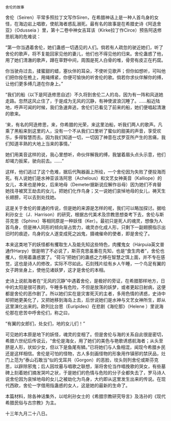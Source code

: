     舍伦的故事 

   舍伦（Seiren）平常多照拉丁文写作Siren，在希腊神话上是一种人首鸟身的女怪，在海边岩上唱歌，使航海者惑乱溺死。最有名的故事是在希腊史诗《阿迭舍亚》（Odusseia ）里，第十二卷中神女吉耳该（Kirke拉丁作Circe）预告阿迭修思航海的危难说：

   “第一你当遇着舍伦，她们蛊惑一切遇见的人们。倘若有人疏忽的驶近她们，听了舍伦的歌声，将不复能回家见他的妻儿，他们也不得见他的归来。舍伦蛊惑了他，用了她们清澈的歌声，蹲在草野中间，周围是死人白骨的堆，骨旁有皮正在朽腐。

   你当驶舟过去，揉蜜甜的蜡，塞伙伴的耳朵，不使听见歌声；但你如想听，可叫他们把你拴在桅上，用绳缚紧，你便可愉快的听舍伦的歌。倘若你求伙伴解你的缚，让他们更多缚几道在你身上。”

   “我们的船（以下是阿迭修思自述）不久将到舍伦二人的岛，因为有一阵和风送她走路。忽然这风止住了，于是成为无风的沉静，有神使波浪沉睡了。……船近陆地，呼声可闻的时候，我们急速奔逃，舍伦们已看见了前来的船，她们便唱起清澈的歌来。

   ‘来，有名的阿迭修思，来，你希腊的光荣，来这里泊船，听我们两人的歌声。凡乘了黑船来到这里的人，没有一个不从我们口里听了蜜似的甜美的声音，享受欢乐，多得智慧而去。因为我们知道一切，一切因了神意在忒罗亚所产生的苦痛，我们知道丰熟的大地上当来的事情。’

   她们用美音这样的说，我心里想听，命伙伴解我的缚，我皱着眉头点头示意，他们却竭力扳桨，驶向前去。……”

   这样，他们逃过了这个危难，据后代陶器画上所绘，一个舍伦因为失败了便投海而死。有人说她们是水神亚该洛阿思（Achelous）和文艺女神美音（Kalliope）的女儿，本来也是神女，后来地母（Demeter据新说应解作谷母）因为她们不肯替她找寻被冥王劫去的女儿，把她们化作鸟身；又一说她们哀悼地母的女儿，祷天生长翅膀，可以去到处找她。

   这是关于舍伦的普通的传说，但是她的来源是怎样的呢，我们可以略加探讨。据哈利孙女士（J．Harrison）的研究，根据古代美术及宗教思想查考下去，舍伦与斯芬克思（Sphinx）等相同原是一种妖怪（Ker）。最初只是死人的魂灵，想像为人首鸟身，但是神人同形的倾向渐占势力，魂灵亦化成人形，只剩下一副翅膀指示出旧时的痕迹，鸟身的女人遂变成死之凶鬼，摄魂催命的使者，即是舍伦了。

   本来这类地下的妖怪都有攫取生人及能先知这些特色，肉攫鬼女（Hárpuia英文普通作Harpy）很是明了不必说了，斯芬克思虽重在先知，也是“食生肉者”，舍伦也攫人，但用着蛊惑罢了。“荷马”把她们的蛊惑之力移在智慧之饵上面，并不专在感觉，这也是诗人的修改，实际不尽如此。石刻残片绘有乡人午睡，一个鸟足有翼的女子跨坐身上，使他见诸妖梦，这才是舍伦的本相。

   史诗上说航海者在“无风的沉静”中遇着舍伦，是极好的旁证，在希腊那样地方，日中的太阳是很可畏的，午睡多有危险，不但是放荡的妖梦，或者更起日射病，这便都是舍伦的恶作剧了。所以她们实在是灾害死灭的主者，多用色情的诱惑，史诗中却把她更美化了，又把她移到海岛上去，后世说她们是水神与文艺女神所生，即从这里演化出来的。欧列比台思（Euripides）在悲剧《海伦那》（Helene ）里说海伦那在悲苦中呼舍伦们，称之曰，

   “有翼的女郎们，处女们，地的女儿们！”

   可见她的本原是地下的妖怪，魂灵的变相了。但是舍伦与海的关系自此很是密切，希腊六世纪后传说云，“舍伦是海女，用了她们的美色与艳歌诱惑航海者；从头至脐是人形，状如少女，但以下是鱼尾有鳞。”已将她们与人鱼相混，闻现今希腊乡民还是这样相信。舍伦是可怕的怪物，古人多刻画怪物的形象用作镇邪的禁厌品，灶门上范为“泰山石敢当”似的戈耳共（Gorgon）的恶脸，坟头则列舍伦或斯芬克思，以辟除邪鬼；后人因坟墓与唱歌之联想，渐将舍伦当作唱挽歌的哭女，有些墓碑上刻着她们摘发哭吟之状，于是她们的色情与危险的分子全都失去了，罗马诗人说舍伦因为哀悼地母的女儿之被劫化为鸟身，大约即从这里发生出来的传说。在现代西欧，舍伦一字借用指蛊惑的女人，这是她的最新的生命了。

   本篇材料，除各神话集外，以哈利孙女士的《希腊宗教研究导言》及洛孙的《现代希腊民俗与古宗教》为主。

   十三年九月二十八日。

